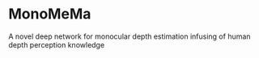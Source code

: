 # MonoMeMa
A novel deep network for monocular depth estimation infusing of human depth perception knowledge
